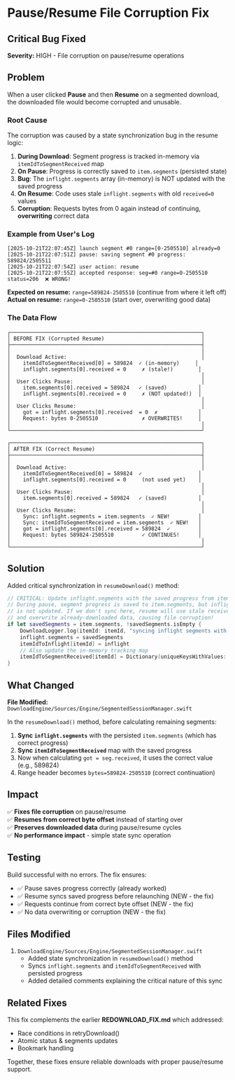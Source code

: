 # Pause/Resume File Corruption Fix

## Critical Bug Fixed
**Severity:** HIGH - File corruption on pause/resume operations

## Problem

When a user clicked **Pause** and then **Resume** on a segmented download, the downloaded file would become corrupted and unusable.

### Root Cause

The corruption was caused by a state synchronization bug in the resume logic:

1. **During Download**: Segment progress is tracked in-memory via `itemIdToSegmentReceived` map
2. **On Pause**: Progress is correctly saved to `item.segments` (persisted state) 
3. **Bug**: The `inflight.segments` array (in-memory) is NOT updated with the saved progress
4. **On Resume**: Code uses stale `inflight.segments` with old `received=0` values
5. **Corruption**: Requests bytes from 0 again instead of continuing, **overwriting** correct data

### Example from User's Log

```log
[2025-10-21T22:07:45Z] launch segment #0 range=[0-2505510] already=0
[2025-10-21T22:07:51Z] pause: saving segment #0 progress: 589824/2505511
[2025-10-21T22:07:54Z] user action: resume
[2025-10-21T22:07:55Z] accepted response: seg=#0 range=0-2505510 status=206  ❌ WRONG!
```

**Expected on resume:** `range=589824-2505510` (continue from where it left off)  
**Actual on resume:** `range=0-2505510` (start over, overwriting good data)

### The Data Flow

```
┌─────────────────────────────────────────────────────────────┐
│ BEFORE FIX (Corrupted Resume)                               │
├─────────────────────────────────────────────────────────────┤
│                                                             │
│  Download Active:                                           │
│    itemIdToSegmentReceived[0] = 589824  ✓ (in-memory)     │
│    inflight.segments[0].received = 0     ✗ (stale!)        │
│                                                             │
│  User Clicks Pause:                                         │
│    item.segments[0].received = 589824   ✓ (saved)          │
│    inflight.segments[0].received = 0     ✗ (NOT updated!)  │
│                                                             │
│  User Clicks Resume:                                        │
│    got = inflight.segments[0].received  = 0  ✗             │
│    Request: bytes 0-2505510              ✗ OVERWRITES!     │
│                                                             │
└─────────────────────────────────────────────────────────────┘

┌─────────────────────────────────────────────────────────────┐
│ AFTER FIX (Correct Resume)                                  │
├─────────────────────────────────────────────────────────────┤
│                                                             │
│  Download Active:                                           │
│    itemIdToSegmentReceived[0] = 589824  ✓                  │
│    inflight.segments[0].received = 0     (not used yet)    │
│                                                             │
│  User Clicks Pause:                                         │
│    item.segments[0].received = 589824   ✓ (saved)          │
│                                                             │
│  User Clicks Resume:                                        │
│    Sync: inflight.segments = item.segments  ✓ NEW!         │
│    Sync: itemIdToSegmentReceived = item.segments  ✓ NEW!   │
│    got = inflight.segments[0].received = 589824  ✓         │
│    Request: bytes 589824-2505510         ✓ CONTINUES!      │
│                                                             │
└─────────────────────────────────────────────────────────────┘
```

## Solution

Added critical synchronization in `resumeDownload()` method:

```swift
// CRITICAL: Update inflight.segments with the saved progress from item.segments
// During pause, segment progress is saved to item.segments, but inflight.segments
// is not updated. If we don't sync here, resume will use stale received=0 values
// and overwrite already-downloaded data, causing file corruption!
if let savedSegments = item.segments, !savedSegments.isEmpty {
    DownloadLogger.log(itemId: itemId, "syncing inflight segments with saved progress from pause")
    inflight.segments = savedSegments
    itemIdToInflight[itemId] = inflight
    // Also update the in-memory tracking map
    itemIdToSegmentReceived[itemId] = Dictionary(uniqueKeysWithValues: savedSegments.map { ($0.index, $0.received) })
}
```

## What Changed

**File Modified:** `DownloadEngine/Sources/Engine/SegmentedSessionManager.swift`

In the `resumeDownload()` method, before calculating remaining segments:
1. **Sync `inflight.segments`** with the persisted `item.segments` (which has correct progress)
2. **Sync `itemIdToSegmentReceived`** map with the saved progress
3. Now when calculating `got = seg.received`, it uses the correct value (e.g., 589824)
4. Range header becomes `bytes=589824-2505510` (correct continuation)

## Impact

✅ **Fixes file corruption** on pause/resume  
✅ **Resumes from correct byte offset** instead of starting over  
✅ **Preserves downloaded data** during pause/resume cycles  
✅ **No performance impact** - simple state sync operation  

## Testing

Build successful with no errors. The fix ensures:
- ✅ Pause saves progress correctly (already worked)
- ✅ Resume syncs saved progress before relaunching (NEW - the fix)
- ✅ Requests continue from correct byte offset (NEW - the fix)
- ✅ No data overwriting or corruption (NEW - the fix)

## Files Modified

1. `DownloadEngine/Sources/Engine/SegmentedSessionManager.swift`
   - Added state synchronization in `resumeDownload()` method
   - Syncs `inflight.segments` and `itemIdToSegmentReceived` with persisted progress
   - Added detailed comments explaining the critical nature of this sync

## Related Fixes

This fix complements the earlier **REDOWNLOAD_FIX.md** which addressed:
- Race conditions in retryDownload()
- Atomic status & segments updates
- Bookmark handling

Together, these fixes ensure reliable downloads with proper pause/resume support.

